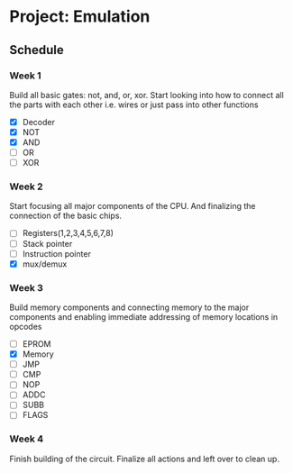 # Project: Emulation #

## Schedule ##

### Week 1 ###

  Build all basic gates: not, and, or, xor. Start looking into how to connect
  all the parts with each other i.e. wires or just pass into other functions

  - [X] Decoder
  - [X] NOT
  - [X] AND
  - [ ] OR
  - [ ] XOR

### Week 2 ###

  Start focusing all major components of the CPU. And finalizing the connection
  of the basic chips.

  - [ ] Registers(1,2,3,4,5,6,7,8)
  - [ ] Stack pointer
  - [ ] Instruction pointer
  - [X] mux/demux

### Week 3 ###

  Build memory components and connecting memory to the major components and
  enabling immediate addressing of memory locations in opcodes

  - [ ] EPROM
  - [X] Memory
  - [ ] JMP
  - [ ] CMP
  - [ ] NOP
  - [ ] ADDC
  - [ ] SUBB
  - [ ] FLAGS

### Week 4 ###

  Finish building of the circuit. Finalize all actions and left over to clean
  up.
